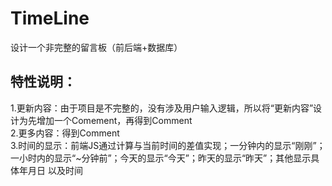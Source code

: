 # TimeLine
设计一个非完整的留言板（前后端+数据库）

## 特性说明：
1.更新内容：由于项目是不完整的，没有涉及用户输入逻辑，所以将“更新内容”设计为先增加一个Comement，再得到Comment  
2.更多内容：得到Comment  
3.时间的显示：前端JS通过计算与当前时间的差值实现；一分钟内的显示“刚刚”；一小时内的显示“~分钟前”；今天的显示“今天”；昨天的显示“昨天”；其他显示具体年月日   以及时间
